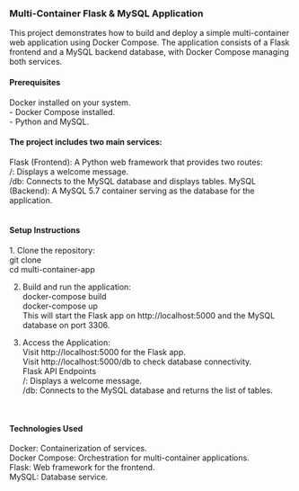 <h3>Multi-Container Flask & MySQL Application</h3>
<p></p>This project demonstrates how to build and deploy a simple multi-container web application using Docker Compose. The application consists of a Flask frontend and a MySQL backend database, with Docker Compose managing both services.</p>
</p>

<h4>Prerequisites</h4>
 Docker installed on your system.<br>
- Docker Compose installed.<br>
- Python and MySQL.<br>

<h4>The project includes two main services:</h4>
Flask (Frontend): A Python web framework that provides two routes:<br>
/: Displays a welcome message.<br>
/db: Connects to the MySQL database and displays tables.
MySQL (Backend): A MySQL 5.7 container serving as the database for the application.<br>
<br>
<h4>Setup Instructions</h4>
1. Clone the repository:<br>
git clone <repository-url><br>
cd multi-container-app<br>

2. Build and run the application:<br>
docker-compose build<br>
docker-compose up<br>
This will start the Flask app on http://localhost:5000 and the MySQL database on port 3306.<br>

3. Access the Application:<br>
Visit http://localhost:5000 for the Flask app.<br>
Visit http://localhost:5000/db to check database connectivity.<br>
Flask API Endpoints<br>
/: Displays a welcome message.<br>
/db: Connects to the MySQL database and returns the list of tables.<br>
<br>
<h4> Technologies Used </h4>
Docker: Containerization of services.<br>
Docker Compose: Orchestration for multi-container applications.<br>
Flask: Web framework for the frontend.<br>
MySQL: Database service.<br>
